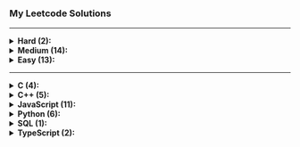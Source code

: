 ### My Leetcode Solutions

---

<details>
<summary><b>Hard (2):</b></summary>
<ul><li><a href='./37.%20Sudoku%20Solver'>37. Sudoku Solver</a></li>
<li><a href='./4.%20Median%20of%20Two%20Sorted%20Arrays'>4. Median of Two Sorted Arrays</a></li>
</ul>
</details>

<details>
<summary><b>Medium (14):</b></summary>
<ul><li><a href='./137.%20Single%20Number%20II'>137. Single Number II</a></li>
<li><a href='./15.%203Sum'>15. 3Sum</a></li>
<li><a href='./16.%203Sum%20Closest'>16. 3Sum Closest</a></li>
<li><a href='./2.%20Add%20Two%20Numbers'>2. Add Two Numbers</a></li>
<li><a href='./22.%20Generate%20Parentheses'>22. Generate Parentheses</a></li>
<li><a href='./260.%20Single%20Number%20III'>260. Single Number III</a></li>
<li><a href='./2816.%20Double%20a%20Number%20Represented%20as%20a%20Linked%20List'>2816. Double a Number Represented as a Linked List</a></li>
<li><a href='./287.%20Find%20the%20Duplicate%20Number'>287. Find the Duplicate Number</a></li>
<li><a href='./338.%20Counting%20Bits'>338. Counting Bits</a></li>
<li><a href='./36.%20Valid%20Sudoku'>36. Valid Sudoku</a></li>
<li><a href='./43.%20Multiply%20Strings'>43. Multiply Strings</a></li>
<li><a href='./50.%20Pow(x,%20n)'>50. Pow(x, n)</a></li>
<li><a href='./8.%20String%20to%20Integer%20(atoi)'>8. String to Integer (atoi)</a></li>
<li><a href='./80.%20Remove%20Duplicates%20from%20Sorted%20Array%20II'>80. Remove Duplicates from Sorted Array II</a></li>
</ul>
</details>

<details>
<summary><b>Easy (13):</b></summary>
<ul><li><a href='./1.%20Two%20Sum'>1. Two Sum</a></li>
<li><a href='./136.%20Single%20Number'>136. Single Number</a></li>
<li><a href='./1480.%20Running%20Sum%20of%201d%20Array'>1480. Running Sum of 1d Array</a></li>
<li><a href='./168.%20Excel%20Sheet%20Column%20Title'>168. Excel Sheet Column Title</a></li>
<li><a href='./171.%20Excel%20Sheet%20Column%20Number'>171. Excel Sheet Column Number</a></li>
<li><a href='./190.%20Reverse%20Bits'>190. Reverse Bits</a></li>
<li><a href='./191.%20Number%20of%201%20Bits'>191. Number of 1 Bits</a></li>
<li><a href='./26.%20Remove%20Duplicates%20from%20Sorted%20Array'>26. Remove Duplicates from Sorted Array</a></li>
<li><a href='./344.%20Reverse%20String'>344. Reverse String</a></li>
<li><a href='./627.%20Swap%20Salary'>627. Swap Salary</a></li>
<li><a href='./69.%20Sqrt(x)'>69. Sqrt(x)</a></li>
<li><a href='./7.%20Reverse%20Integer'>7. Reverse Integer</a></li>
<li><a href='./9.%20Palindrome%20Number'>9. Palindrome Number</a></li>
</ul>
</details>

---

<details>
<summary><b>C (4):</b></summary>
<ul><li><a href='./191.%20Number%20of%201%20Bits'>191. Number of 1 Bits</a></li>
<li><a href='./50.%20Pow(x,%20n)'>50. Pow(x, n)</a></li>
<li><a href='./69.%20Sqrt(x)'>69. Sqrt(x)</a></li>
<li><a href='./8.%20String%20to%20Integer%20(atoi)'>8. String to Integer (atoi)</a></li>
</ul>
</details>

<details>
<summary><b>C++ (5):</b></summary>
<ul><li><a href='./1.%20Two%20Sum'>1. Two Sum</a></li>
<li><a href='./16.%203Sum%20Closest'>16. 3Sum Closest</a></li>
<li><a href='./168.%20Excel%20Sheet%20Column%20Title'>168. Excel Sheet Column Title</a></li>
<li><a href='./171.%20Excel%20Sheet%20Column%20Number'>171. Excel Sheet Column Number</a></li>
<li><a href='./190.%20Reverse%20Bits'>190. Reverse Bits</a></li>
</ul>
</details>

<details>
<summary><b>JavaScript (11):</b></summary>
<ul><li><a href='./136.%20Single%20Number'>136. Single Number</a></li>
<li><a href='./137.%20Single%20Number%20II'>137. Single Number II</a></li>
<li><a href='./1480.%20Running%20Sum%20of%201d%20Array'>1480. Running Sum of 1d Array</a></li>
<li><a href='./15.%203Sum'>15. 3Sum</a></li>
<li><a href='./260.%20Single%20Number%20III'>260. Single Number III</a></li>
<li><a href='./287.%20Find%20the%20Duplicate%20Number'>287. Find the Duplicate Number</a></li>
<li><a href='./338.%20Counting%20Bits'>338. Counting Bits</a></li>
<li><a href='./36.%20Valid%20Sudoku'>36. Valid Sudoku</a></li>
<li><a href='./37.%20Sudoku%20Solver'>37. Sudoku Solver</a></li>
<li><a href='./4.%20Median%20of%20Two%20Sorted%20Arrays'>4. Median of Two Sorted Arrays</a></li>
<li><a href='./43.%20Multiply%20Strings'>43. Multiply Strings</a></li>
</ul>
</details>

<details>
<summary><b>Python (6):</b></summary>
<ul><li><a href='./2.%20Add%20Two%20Numbers'>2. Add Two Numbers</a></li>
<li><a href='./22.%20Generate%20Parentheses'>22. Generate Parentheses</a></li>
<li><a href='./26.%20Remove%20Duplicates%20from%20Sorted%20Array'>26. Remove Duplicates from Sorted Array</a></li>
<li><a href='./7.%20Reverse%20Integer'>7. Reverse Integer</a></li>
<li><a href='./80.%20Remove%20Duplicates%20from%20Sorted%20Array%20II'>80. Remove Duplicates from Sorted Array II</a></li>
<li><a href='./9.%20Palindrome%20Number'>9. Palindrome Number</a></li>
</ul>
</details>

<details>
<summary><b>SQL (1):</b></summary>
<ul><li><a href='./627.%20Swap%20Salary'>627. Swap Salary</a></li>
</ul>
</details>

<details>
<summary><b>TypeScript (2):</b></summary>
<ul><li><a href='./2816.%20Double%20a%20Number%20Represented%20as%20a%20Linked%20List'>2816. Double a Number Represented as a Linked List</a></li>
<li><a href='./344.%20Reverse%20String'>344. Reverse String</a></li>
</ul>
</details>
